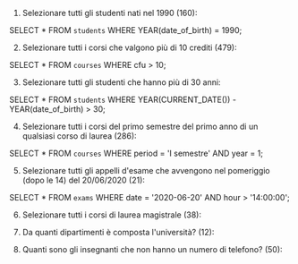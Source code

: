 1. Selezionare tutti gli studenti nati nel 1990 (160):

SELECT * FROM `students`
WHERE YEAR(date_of_birth) = 1990;

2. Selezionare tutti i corsi che valgono più di 10 crediti (479):

SELECT * FROM `courses`
WHERE cfu > 10;

3. Selezionare tutti gli studenti che hanno più di 30 anni:

SELECT * FROM `students`
WHERE YEAR(CURRENT_DATE()) - YEAR(date_of_birth) > 30;

4. Selezionare tutti i corsi del primo semestre del primo anno di un qualsiasi corso di laurea (286):

SELECT * FROM `courses`
WHERE period = 'I semestre' AND
year = 1;

5. Selezionare tutti gli appelli d'esame che avvengono nel pomeriggio (dopo le 14) del 20/06/2020 (21):

SELECT * FROM `exams`
WHERE date = '2020-06-20' AND 
hour > '14:00:00';

6. Selezionare tutti i corsi di laurea magistrale (38):

7. Da quanti dipartimenti è composta l'università? (12):

8. Quanti sono gli insegnanti che non hanno un numero di telefono? (50):
